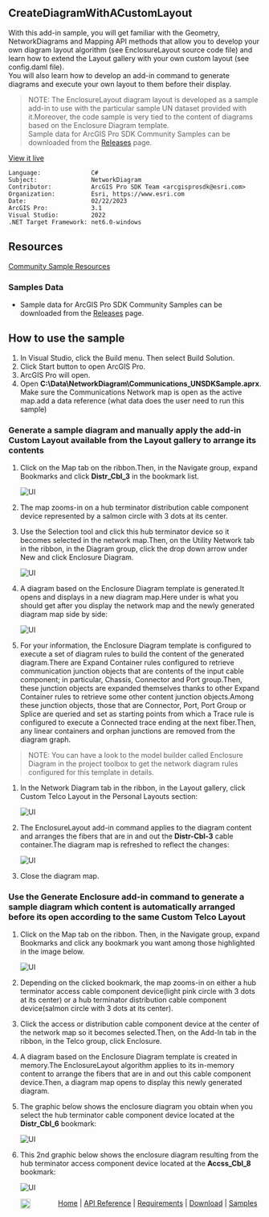 ## CreateDiagramWithACustomLayout

<!-- TODO: Write a brief abstract explaining this sample -->
 With this add-in sample, you will get familiar with the Geometry, NetworkDiagrams and Mapping API methods that allow you to develop your own diagram layout algorithm (see EnclosureLayout source code file) and learn how to extend the Layout gallery with your own custom layout (see config.daml file).    
 You will also learn how to develop an add-in command to generate diagrams and execute your own layout to them before their display.    
 > NOTE: The EnclosureLayout diagram layout is developed as a sample add-in to use with the particular sample UN dataset provided with it.Moreover, the code sample is very tied to the content of diagrams based on the Enclosure Diagram template.    
 Sample data for ArcGIS Pro SDK Community Samples can be downloaded from the [Releases](https://github.com/Esri/arcgis-pro-sdk-community-samples/releases) page.    
   


<a href="https://pro.arcgis.com/en/pro-app/sdk/" target="_blank">View it live</a>

<!-- TODO: Fill this section below with metadata about this sample-->
```
Language:              C#
Subject:               NetworkDiagram
Contributor:           ArcGIS Pro SDK Team <arcgisprosdk@esri.com>
Organization:          Esri, https://www.esri.com
Date:                  02/22/2023
ArcGIS Pro:            3.1
Visual Studio:         2022
.NET Target Framework: net6.0-windows
```

## Resources

[Community Sample Resources](https://github.com/Esri/arcgis-pro-sdk-community-samples#resources)

### Samples Data

* Sample data for ArcGIS Pro SDK Community Samples can be downloaded from the [Releases](https://github.com/Esri/arcgis-pro-sdk-community-samples/releases) page.  

## How to use the sample
<!-- TODO: Explain how this sample can be used. To use images in this section, create the image file in your sample project's screenshots folder. Use relative url to link to this image using this syntax: ![My sample Image](FacePage/SampleImage.png) -->
 1. In Visual Studio, click the Build menu.  Then select Build Solution.      
 1. Click Start button to open ArcGIS Pro.    
 1. ArcGIS Pro will open.    
 1. Open **C:\Data\NetworkDiagram\Communications_UNSDKSample.aprx**. Make sure the Communications Network map is open as the active map.add a data reference (what data does the user need to run this sample)    
 ### Generate a sample diagram and manually apply the add-in Custom Layout available from the Layout gallery to arrange its contents    
   
  
 1. Click on the Map tab on the ribbon.Then, in the Navigate group, expand Bookmarks and click **Distr_Cbl_3** in the bookmark list.  
  
     ![UI](Screenshots/Distr-Cbl-3BookmarkIntheBookmarkList.png)    
   
  
 1. The map zooms-in on a hub terminator distribution cable component device represented by a salmon circle with 3 dots at its center.    
 1. Use the Selection tool and click this hub terminator device so it becomes selected in the network map.Then, on the Utility Network tab in the ribbon, in the Diagram group, click the drop down arrow under New and click Enclosure Diagram.    
  
     ![UI](Screenshots/NewEnclosureDiagram.png)    
   
  
 1. A diagram based on the Enclosure Diagram template is generated.It opens and displays in a new diagram map.Here under is what you should get after you display the network map and the newly generated diagram map side by side:    
  
     ![UI](Screenshots/EnclosureFromTheDistr-Cbl-3Component_NoLayout.png)    
   
  
 1. For your information, the Enclosure Diagram template is configured to execute a set of diagram rules to build the content of the generated diagram.There are Expand Container rules configured to retrieve communication junction objects that are contents of the input cable component; in particular, Chassis, Connector and Port group.Then, these junction objects are expanded themselves thanks to other Expand Container rules to retrieve some other content junction objects.Among these junction objects, those that are Connector, Port, Port Group or Splice are queried and set as starting points from which a Trace rule is configured to execute a Connected trace ending at the next fiber.Then, any linear containers and orphan junctions are removed from the diagram graph.    
 > NOTE: You can have a look to the model builder called Enclosure Diagram in the project toolbox to get the network diagram rules configured for this template in details.    
  
 1. In the Network Diagram tab in the ribbon, in the Layout gallery, click Custom Telco Layout in the Personal Layouts section:    
  
     ![UI](Screenshots/CustomLayoutInGallery.png)    
       
  
 1. The EnclosureLayout add-in command applies to the diagram content and arranges the fibers that are in and out the **Distr-Cbl-3** cable container.The diagram map is refreshed to reflect the changes:    
   
     ![UI](Screenshots/EnclosureFromTheDistr-Cbl-3Component_AfterCustomLayout.png)    
  
  
 1. Close the diagram map.    
  
 ### Use the Generate Enclosure add-in command to generate a sample diagram which content is automatically arranged before its open according to the same Custom Telco Layout    
   
  
 1. Click on the Map tab on the ribbon. Then, in the Navigate group, expand Bookmarks and click any bookmark you want among those highlighted in the image below.    
  
     ![UI](Screenshots/Bookmarks.png)    
   
  
 1. Depending on the clicked bookmark, the map zooms-in on either a hub terminator access cable component device(light pink circle with 3 dots at its center) or a hub terminator distribution cable component device(salmon circle with 3 dots at its center).    
 1. Click the access or distribution cable component device at the center of the network map so it becomes selected.Then, on the Add-In tab in the ribbon, in the Telco group, click Enclosure.    
 1. A diagram based on the Enclosure Diagram template is created in memory.The EnclosureLayout algorithm applies to its in-memory content to arrange the fibers that are in and out this cable component device.Then, a diagram map opens to display this newly generated diagram.    
 1. The graphic below shows the enclosure diagram you obtain when you select the hub terminator cable component device located at the **Distr_Cbl_6** bookmark:    
  
     ![UI](Screenshots/EnclosureFromTheDistr-Cbl-6Component.png)    
   
  
 1. This 2nd graphic below shows the enclosure diagram resulting from the hub terminator access component device located at the **Accss_Cbl_8** bookmark:    
  
     ![UI](Screenshots/EnclosureFromTheAccss-Cbl-8Component.png)    
  
   


<!-- End -->

&nbsp;&nbsp;&nbsp;&nbsp;&nbsp;&nbsp;<img src="https://esri.github.io/arcgis-pro-sdk/images/ArcGISPro.png"  alt="ArcGIS Pro SDK for Microsoft .NET Framework" height = "20" width = "20" align="top"  >
&nbsp;&nbsp;&nbsp;&nbsp;&nbsp;&nbsp;&nbsp;&nbsp;&nbsp;&nbsp;&nbsp;&nbsp;
[Home](https://github.com/Esri/arcgis-pro-sdk/wiki) | <a href="https://pro.arcgis.com/en/pro-app/latest/sdk/api-reference" target="_blank">API Reference</a> | [Requirements](https://github.com/Esri/arcgis-pro-sdk/wiki#requirements) | [Download](https://github.com/Esri/arcgis-pro-sdk/wiki#installing-arcgis-pro-sdk-for-net) | <a href="https://github.com/esri/arcgis-pro-sdk-community-samples" target="_blank">Samples</a>
